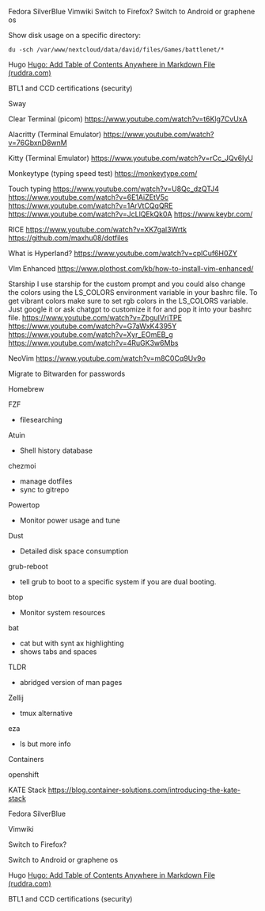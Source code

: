 Fedora SilverBlue
Vimwiki
Switch to Firefox?
Switch to Android or graphene os

Show disk usage on a specific directory:
```
du -sch /var/www/nextcloud/data/david/files/Games/battlenet/*
```

Hugo
[Hugo: Add Table of Contents Anywhere in Markdown File (ruddra.com)](https://ruddra.com/hugo-add-toc-anywhere/)

BTL1 and CCD certifications (security)

Sway

Clear Terminal (picom)
https://www.youtube.com/watch?v=t6Klg7CvUxA

Alacritty (Terminal Emulator)
https://www.youtube.com/watch?v=76GbxnD8wnM

Kitty (Terminal Emulator)
https://www.youtube.com/watch?v=rCc_JQv6IyU

Monkeytype (typing speed test)
https://monkeytype.com/

Touch typing
https://www.youtube.com/watch?v=U8Qc_dzQTJ4
https://www.youtube.com/watch?v=6E1AiZEtV5c
https://www.youtube.com/watch?v=1ArVtCQqQRE
https://www.youtube.com/watch?v=JcLlQEkQk0A
https://www.keybr.com/

RICE
https://www.youtube.com/watch?v=XK7gal3Wrtk
https://github.com/maxhu08/dotfiles

What is Hyperland?
https://www.youtube.com/watch?v=cplCuf6H0ZY

VIm Enhanced
https://www.plothost.com/kb/how-to-install-vim-enhanced/

Starship
I use starship for the custom prompt and you could also change the colors using the LS_COLORS environment variable in your bashrc file. To get vibrant colors make sure to set rgb colors in the LS_COLORS variable. Just google it or ask chatgpt to customize it for and pop it into your bashrc file.
https://www.youtube.com/watch?v=ZbgulVriTPE
https://www.youtube.com/watch?v=G7aWxK4395Y
https://www.youtube.com/watch?v=Xyr_EOmEB_g
https://www.youtube.com/watch?v=4RuGK3w6Mbs

NeoVim
https://www.youtube.com/watch?v=m8C0Cq9Uv9o

Migrate to Bitwarden for passwords

Homebrew

FZF
- filesearching

Atuin
- Shell history database

chezmoi
- manage dotfiles
- sync to gitrepo

Powertop
- Monitor power usage and tune

Dust
- Detailed disk space consumption

grub-reboot
- tell grub to boot to a specific system if you are dual booting.

btop
- Monitor system resources

bat
- cat but with synt ax highlighting
- shows tabs and spaces

TLDR
- abridged version of man pages

Zellij
- tmux alternative

 eza
 - ls but more info

Containers

openshift

KATE Stack https://blog.container-solutions.com/introducing-the-kate-stack

Fedora SilverBlue

Vimwiki

Switch to Firefox?

Switch to Android or graphene os


Hugo
[Hugo: Add Table of Contents Anywhere in Markdown File (ruddra.com)](https://ruddra.com/hugo-add-toc-anywhere/)

BTL1 and CCD certifications (security)
